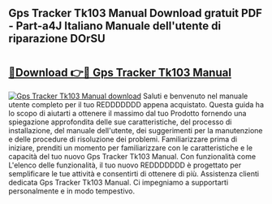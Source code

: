 ## Gps Tracker Tk103 Manual Download gratuit PDF - Part-a4J Italiano Manuale dell'utente di riparazione DOrSU

# <h2><a href="http://dfdnwn.blite.top/?on=Gps+Tracker+Tk103+Manual">🔗Download 👉🔴 Gps Tracker Tk103 Manual</a></h2>

[![Gps Tracker Tk103 Manual download](https://i.imgur.com/lujVjoI.png)](http://dfdnwn.blite.top/?on=Gps+Tracker+Tk103+Manual)
Saluti e benvenuto nel manuale utente completo per il tuo REDDDDDDD appena acquistato. Questa guida ha lo scopo di aiutarti a ottenere il massimo dal tuo Prodotto fornendo una spiegazione approfondita delle sue caratteristiche, del processo di installazione, del manuale dell'utente, dei suggerimenti per la manutenzione e delle procedure di risoluzione dei problemi. Familiarizzare prima di iniziare, prenditi un momento per familiarizzare con le caratteristiche e le capacità del tuo nuovo Gps Tracker Tk103 Manual. Con funzionalità come L'elenco delle funzionalità, il tuo nuovo REDDDDDDD è progettato per semplificare le tue attività e consentirti di ottenere di più. Assistenza clienti dedicata Gps Tracker Tk103 Manual. Ci impegniamo a supportarti personalmente e in modo tempestivo.
